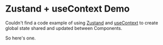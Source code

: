 # Zustand + useContext Demo

Couldn't find a code example of using [Zustand](https://github.com/react-spring/zustand) and [useContext](https://reactjs.org/docs/hooks-reference.html#usecontext) to create global state shared and updated between Components.

So here's one.
